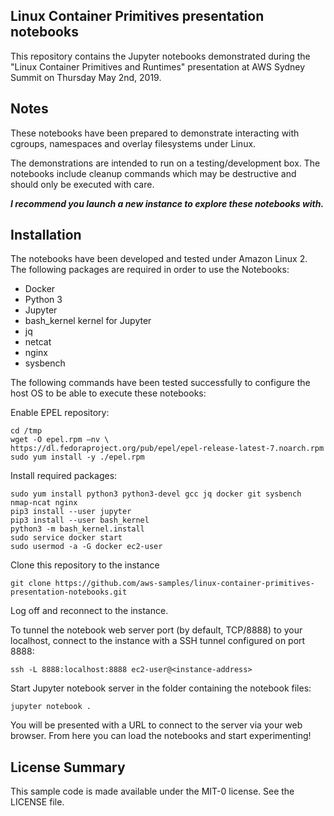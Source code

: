 ## Linux Container Primitives presentation notebooks

This repository contains the Jupyter notebooks demonstrated during the "Linux Container Primitives and Runtimes" presentation at AWS Sydney Summit on Thursday May 2nd, 2019.

## Notes

These notebooks have been prepared to demonstrate interacting with cgroups, namespaces and overlay filesystems under Linux. 

The demonstrations are intended to run on a testing/development box. The notebooks include cleanup commands which may be destructive and should only be executed with care. 

***I recommend you launch a new instance to explore these notebooks with.***

## Installation

The notebooks have been developed and tested under Amazon Linux 2. The following packages are required in order to use the Notebooks:

- Docker
- Python 3
- Jupyter
- bash_kernel kernel for Jupyter
- jq
- netcat
- nginx
- sysbench

The following commands have been tested successfully to configure the host OS to be able to execute these notebooks:

Enable EPEL repository:
~~~~
cd /tmp
wget -O epel.rpm –nv \
https://dl.fedoraproject.org/pub/epel/epel-release-latest-7.noarch.rpm
sudo yum install -y ./epel.rpm
~~~~

Install required packages:

~~~~
sudo yum install python3 python3-devel gcc jq docker git sysbench nmap-ncat nginx
pip3 install --user jupyter
pip3 install --user bash_kernel
python3 -m bash_kernel.install
sudo service docker start
sudo usermod -a -G docker ec2-user
~~~~

Clone this repository to the instance

~~~~
git clone https://github.com/aws-samples/linux-container-primitives-presentation-notebooks.git
~~~~

Log off and reconnect to the instance. 

To tunnel the notebook web server port (by default, TCP/8888) to your localhost, connect to the instance with a SSH tunnel configured on port 8888:

~~~~
ssh -L 8888:localhost:8888 ec2-user@<instance-address>
~~~~

Start Jupyter notebook server in the folder containing the notebook files:

~~~~
jupyter notebook .
~~~~

You will be presented with a URL to connect to the server via your web browser. From here you can load the notebooks and start experimenting!

## License Summary

This sample code is made available under the MIT-0 license. See the LICENSE file.
